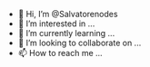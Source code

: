 - 👋 Hi, I’m @Salvatorenodes
- 👀 I’m interested in ...
- 🌱 I’m currently learning ...
- 💞️ I’m looking to collaborate on ...
- 📫 How to reach me ...

<!---
Salvatorenodes/Salvatorenodes is a ✨ special ✨ repository because its `README.md` (this file) appears on your GitHub profile.
You can click the Preview link to take a look at your changes.
--->
